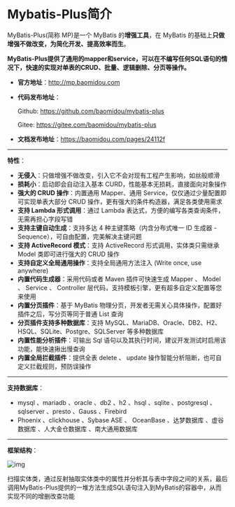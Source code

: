 # Mybatis-Plus简介

MyBatis-Plus(简称 MP)是一个 MyBatis 的**增强工具**，在 MyBatis 的基础上**只做增强不做改变，为简化开发、提高效率而生**。

**MyBatis-Plus提供了通用的mapper和service，可以在不编写任何SQL语句的情况下，快速的实现对单表的CRUD、批量、逻辑删除、分页等操作。**

- **官方地址**：http://mp.baomidou.com 

- **代码发布地址**： 

  Github: https://github.com/baomidou/mybatis-plus 

  Gitee: https://gitee.com/baomidou/mybatis-plus 

- **文档发布地址**：https://baomidou.com/pages/24112f

****

**特性**：

- **无侵入**：只做增强不做改变，引入它不会对现有工程产生影响，如丝般顺滑
- **损耗小**：启动即会自动注入基本 CURD，性能基本无损耗，直接面向对象操作
- **强大的 CRUD 操作**：内置通用 Mapper、通用 Service，仅仅通过少量配置即可实现单表大部分 CRUD 操作，更有强大的条件构造器，满足各类使用需求
- **支持 Lambda 形式调用**：通过 Lambda 表达式，方便的编写各类查询条件，无需再担心字段写错
- **支持主键自动生成**：支持多达 4 种主键策略（内含分布式唯一 ID 生成器 - Sequence），可自由配置，完美解决主键问题
- **支持 ActiveRecord 模式**：支持 ActiveRecord 形式调用，实体类只需继承 Model 类即可进行强大的 CRUD 操作
- **支持自定义全局通用操作**：支持全局通用方法注入 (Write once, use anywhere) 
- **内置代码生成器**：采用代码或者 Maven 插件可快速生成 Mapper 、 Model 、 Service 、 Controller 层代码，支持模板引擎，更有超多自定义配置等您来使用
- **内置分页插件**：基于 MyBatis 物理分页，开发者无需关心具体操作，配置好插件之后，写分页等同于普通 List 查询
- **分页插件支持多种数据库**：支持 MySQL、MariaDB、Oracle、DB2、H2、HSQL、SQLite、Postgre、SQLServer 等多种数据库
- **内置性能分析插件**：可输出 Sql 语句以及其执行时间，建议开发测试时启用该功能，能快速揪出慢查询
- **内置全局拦截插件**：提供全表 delete 、 update 操作智能分析阻断，也可自定义拦截规则，预防误操作

****

**支持数据库**：

- mysql 、mariadb 、oracle 、db2 、h2 、hsql 、sqlite 、postgresql 、sqlserver 、presto 、Gauss 、Firebird
- Phoenix 、clickhouse 、Sybase ASE 、 OceanBase 、达梦数据库 、虚谷数据库 、人大金仓数据库 、南大通用数据库

****

**框架结构**：

![img](https://cdn.jsdelivr.net/gh/letengzz/Two-C@main/img/Java/202302261311313.jpeg)

扫描实体类，通过反射抽取实体类中的属性并分析其与表中字段之间的关系，最后调用MyBatis-Plus提供的一堆方法生成SQL语句注入到MyBatis的容器中，从而实现不同的增删改查功能